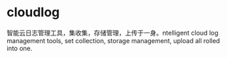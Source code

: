 # cloudlog
智能云日志管理工具，集收集，存储管理，上传于一身。ntelligent cloud log management tools, set collection, storage management, upload all rolled into one.
